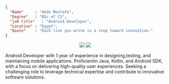 ```json
{
  "Name"     : "Abdo Mostafa",
  "Degree"   : "BSc of CS",
  "job title"   : "Android Developer",
  "Location" : "Egypt",
  "Qoute"    : "Each line you write is a step toward innovation."
}
```
<p align="center">
    <a href="https://www.linkedin.com/in/abdo-mostafa-27735320a/"><img src="https://img.shields.io/badge/linkedin-%230177B5?style=flat&logo=linkedin&logoColor=white"/></a>
    <a href="https://www.youtube.com/@abdomostafa4512"><img src="https://img.shields.io/badge/youtube-%23FF0000?style=flat&logo=youtube&logoColor=white"/></a>
  </p>

  Android Developer with 1 year of experience in designing,testing, and maintaining mobile applications. 
  Proficientin Java, Kotlin, and Android SDK, with a focus on delivering high-quality user experiences. 
  Seeking a challenging role to leverage technical expertise and contribute to innovative software solutions.
